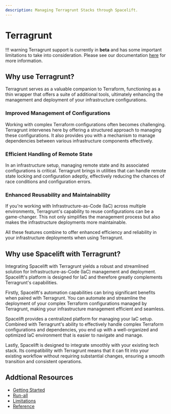 ```yaml
---
description: Managing Terragrunt Stacks through Spacelift.
---
```

# Terragrunt

!!! warning
    Terragrunt support is currently in **beta** and has some important limitations to take into consideration. Please see our documentation [here](limitations.md) for more information.

## Why use Terragrunt?

Terragrunt serves as a valuable companion to Terraform, functioning as a thin wrapper that offers a suite of additional tools, ultimately enhancing the management and deployment of your infrastructure configurations.

### Improved Management of Configurations

Working with complex Terraform configurations often becomes challenging. Terragrunt intervenes here by offering a structured approach to managing these configurations. It also provides you with a mechanism to manage dependencies between various infrastructure components effectively.

### Efficient Handling of Remote State

In an infrastructure setup, managing remote state and its associated configurations is critical. Terragrunt brings in utilities that can handle remote state locking and configuration adeptly, effectively reducing the chances of race conditions and configuration errors.

### Enhanced Reusability and Maintainability

If you're working with Infrastructure-as-Code (IaC) across multiple environments, Terragrunt's capability to reuse configurations can be a game-changer. This not only simplifies the management process but also makes the infrastructure deployments more maintainable.

All these features combine to offer enhanced efficiency and reliability in your infrastructure deployments when using Terragrunt.

## Why use Spacelift with Terragrunt?

Integrating Spacelift with Terragrunt yields a robust and streamlined solution for Infrastructure-as-Code (IaC) management and deployment. Spacelift's platform is designed for IaC and therefore greatly complements Terragrunt's capabilities.

Firstly, Spacelift's automation capabilities can bring significant benefits when paired with Terragrunt. You can automate and streamline the deployment of your complex Terraform configurations managed by Terragrunt, making your infrastructure management efficient and seamless.

Spacelift provides a centralized platform for managing your IaC setup. Combined with Terragrunt's ability to effectively handle complex Terraform configurations and dependencies, you end up with a well-organized and optimized IaC environment that is easier to navigate and manage.

Lastly, Spacelift is designed to integrate smoothly with your existing tech stack. Its compatibility with Terragrunt means that it can fit into your existing workflow without requiring substantial changes, ensuring a smooth transition and consistent operations.

## Addtional Resources

- [Getting Started](getting-started.md)
- [Run-all](run-all.md)
- [Limitations](limitations.md)
- [Reference](reference.md)
